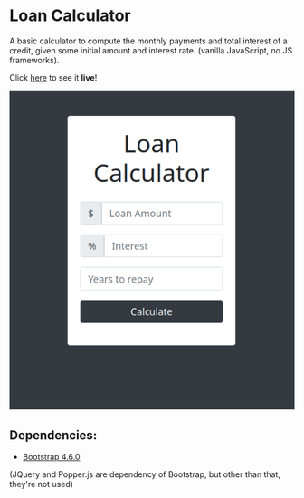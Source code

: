 # Loan Calculator
A basic calculator to compute the monthly payments and total interest of a credit, given some initial amount and interest rate. (vanilla JavaScript, no JS frameworks).

Click [here](https://lifebalance.github.io/Loan-Calculator/) to see it **live**!

![screenshot](screenshot.png)

## Dependencies:

* [Bootstrap 4.6.0](https://getbootstrap.com/docs/4.0/getting-started/introduction/)

(JQuery and Popper.js are dependency of Bootstrap, but other than that, they're not used)
